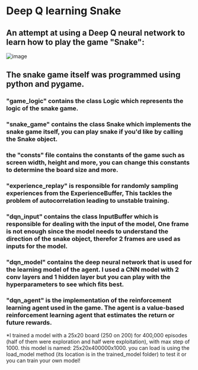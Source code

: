 # Deep Q learning Snake
## An attempt at using a Deep Q neural network to learn how to play the game "Snake":
![image](https://user-images.githubusercontent.com/80195693/134158257-fa82b0e3-ee7e-4850-a3c7-24abfd4e04ab.png)

## The snake game itself was programmed using python and pygame. 
### "game_logic" contains the class Logic which represents the logic of the snake game. 
### "snake_game" contains the class Snake which implements the snake game itself, you can play snake if you'd like by calling the Snake object.
### the "consts" file contains the constants of the game such as screen width, height and more, you can change this constants to determine the board size and more.
### "experience_replay" is responsible for randomly sampling experiences from the ExperienceBuffer, This tackles the problem of autocorrelation leading to unstable training.
### "dqn_input" contains the class InputBuffer which is responsible for dealing with the input of the model, One frame is not enough since the model needs to understand the direction of the snake object, therefor 2 frames are used as inputs for the model.
### "dqn_model" contains the deep neural network that is used for the learning model of the agent. I used a CNN model with 2 conv layers and 1 hidden layer but you can play with the hyperparameters to see which fits best.
### "dqn_agent" is the implementation of the reinforcement learning agent used in the game. The agent is a value-based reinforcement learning agent that estimates the return or future rewards.

*I trained a model with a 25x20 board (250 on 200) for 400,000 episodes (half of them were exploration and half were exploitation), with max step of 1000.
this model is named: 25x20x400000x1000. you can load is using the load_model method (its location is in the trained_model folder) to test it or you can train your own model!  
